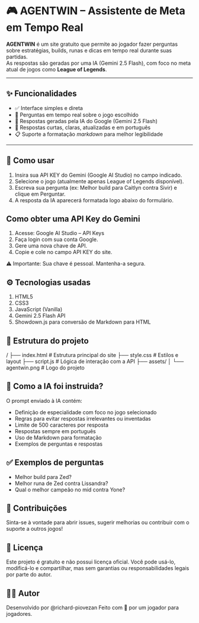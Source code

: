 # 🎮 AGENTWIN – Assistente de Meta em Tempo Real

**AGENTWIN** é um site gratuito que permite ao jogador fazer perguntas sobre estratégias, builds, runas e dicas em tempo real durante suas partidas.  
As respostas são geradas por uma IA (Gemini 2.5 Flash), com foco no meta atual de jogos como **League of Legends**.

---

## ✨ Funcionalidades

- ✅ Interface simples e direta
- 💬 Perguntas em tempo real sobre o jogo escolhido
- 🤖 Respostas geradas pela IA do Google (Gemini 2.5 Flash)
- 📌 Respostas curtas, claras, atualizadas e em português
- 📋 Suporte a formatação _markdown_ para melhor legibilidade

---

## 🚀 Como usar

1. Insira sua API KEY do Gemini (Google AI Studio) no campo indicado.
2. Selecione o jogo (atualmente apenas League of Legends disponível).
3. Escreva sua pergunta (ex: Melhor build para Caitlyn contra Sivir) e clique em Perguntar.
4. A resposta da IA aparecerá formatada logo abaixo do formulário.

## Como obter uma API Key do Gemini

1. Acesse: Google AI Studio – API Keys
2. Faça login com sua conta Google.
3. Gere uma nova chave de API.
4. Copie e cole no campo API KEY do site.

⚠️ Importante: Sua chave é pessoal. Mantenha-a segura.

## ⚙️ Tecnologias usadas

1. HTML5
2. CSS3
3. JavaScript (Vanilla)
4. Gemini 2.5 Flash API
5. Showdown.js para conversão de Markdown para HTML

## 📁 Estrutura do projeto

/
├── index.html # Estrutura principal do site
├── style.css # Estilos e layout
├── script.js # Lógica de interação com a API
├── assets/
│ └── agentwin.png # Logo do projeto

## 🧠 Como a IA foi instruida?

O prompt enviado à IA contém:

- Definição de especialidade com foco no jogo selecionado
- Regras para evitar respostas irrelevantes ou inventadas
- Limite de 500 caracteres por resposta
- Respostas sempre em português
- Uso de Markdown para formatação
- Exemplos de perguntas e respostas

## ✅ Exemplos de perguntas

- Melhor build para Zed?
- Melhor runa de Zed contra Lissandra?
- Qual o melhor campeão no mid contra Yone?

## 📌 Contribuições

Sinta-se à vontade para abrir issues, sugerir melhorias ou contribuir com o suporte a outros jogos!

## 📖 Licença

Este projeto é gratuito e não possui licença oficial.
Você pode usá-lo, modificá-lo e compartilhar, mas sem garantias ou responsabilidades legais por parte do autor.

## 👨‍💻 Autor

Desenvolvido por @richard-piovezan
Feito com 💙 por um jogador para jogadores.
